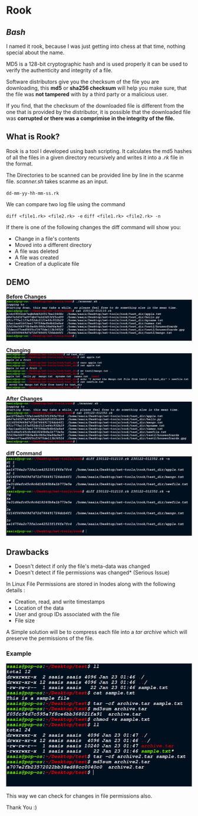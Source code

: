 # Rook
*Bash*
---

I named it rook, because I was just getting into chess at that time, nothing special about the name.

MD5 is a 128-bit cryptographic hash and is used properly it can be used to verify the authenticity and integrity of a file.

Software distributors give you the checksum of the file you are downloading, this **md5** or **sha256 checksum** will help you make sure, that the file was **not tampered** with by a third party or a malicious user.

If you find, that the checksum of the downloaded file is different from the one that is provided by the distributor, it is possible that the downloaded file was **corrupted or there was a comprimise in the integrity of the file.**

## What is Rook?

Rook is a tool I developed using bash scripting. It calculates the md5 hashes of all the 
files in a given directory recursively and writes it into a *.rk* file in the format.

The Directories to be scanned can be provided line by line in the scanme file. *scanner.sh* takes scanme as an input.

``dd-mm-yy-hh-mm-ss.rk``

We can compare two log file using the command

``diff <file1.rk> <file2.rk> -e``
``diff <file1.rk> <file2.rk> -n``

If there is one of the following changes the diff command will show you:

* Change in a file's contents
* Moved into a different directory
* A file was deleted
* A file was created
* Creation of a duplicate file

## DEMO

**Before Changes**
![Before Changes](before-changes.png)

**Changing**
![Changing](malicious-change.png)

**After Changes**
![After Changes](after-changes.png)

**diff Command**
![diff](diff.png)

## Drawbacks

* Doesn't detect if only the file's meta-data was changed
* Doesn't detect if file permissions was changed* (Serious Issue)

In Linux File Permissions are stored in Inodes  along with the following details : 

* Creation, read, and write timestamps
* Location of the data
* User and group IDs associated with the file
* File size

A Simple solution will be to compress each file into a *tar archive* which will preserve the permissions of the file.

### Example

![Example use of tar](permission-change.png)

This way we can check for changes in file permissions also.

Thank You :)

